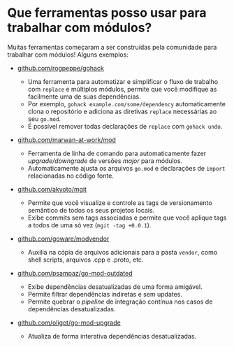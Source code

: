 # Que ferramentas posso usar para trabalhar com módulos?

Muitas ferramentas começaram a ser construídas pela comunidade para trabalhar com módulos!
Alguns exemplos:

- [github.com/rogpeppe/gohack](https://github.com/rogpeppe/gohack)
    - Uma ferramenta para automatizar e simplificar o fluxo de trabalho com `replace` e múltiplos módulos, permite que você modifique as facilmente uma de suas dependências.
    - Por exemplo, `gohack example.com/some/dependency` automaticamente clona o repositório e adiciona as diretivas `replace` necessárias ao seu `go.mod`.
    - É possível remover todas declarações de `replace` com `gohack undo`.

- [github.com/marwan-at-work/mod](https://github.com/marwan-at-work/mod)
    - Ferramenta de linha de comando para automaticamente fazer _upgrade/downgrade_ de versões _major_ para módulos.
    - Automaticamente ajusta os arquivos `go.mod` e declarações de `import` relacionadas no código fonte.

- [github.com/akyoto/mgit](https://github.com/akyoto/mgit)
    - Permite que você visualize e controle as tags de versionamento semântico de todos os seus projetos locais.
    - Exibe commits sem tags associadas e permite que você aplique tags a todos de uma só vez (`mgit -tag +0.0.1`).

- [github.com/goware/modvendor](https://github.com/goware/modvendor)
    - Auxilia na cópia de arquivos adicionais para a pasta `vendor`, como shell scripts, arquivos .cpp e .proto, etc.

- [github.com/psampaz/go-mod-outdated](https://github.com/psampaz/go-mod-outdated)
    - Exibe dependências desatualizadas de uma forma amigável.
    - Permite filtrar dependências indiretas e sem updates.
    - Permite quebrar o _pipeline_ de integração contínua nos casos de dependências desatualizadas.
    
- [github.com/oligot/go-mod-upgrade](https://github.com/oligot/go-mod-upgrade)
    - Atualiza de forma interativa dependências desatualizadas.



